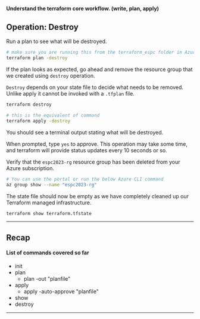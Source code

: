 #### Understand the terraform core workflow. (write, plan, apply)

## Operation: Destroy

Run a plan to see what will be destroyed.

```bash
# make sure you are running this from the terraform_espc folder in Azure Cloud Shell
terraform plan -destroy
```

If the plan looks as expected, go ahead and remove the resource group that we created using `destroy` operation.

`Destroy` depends on your state file to decide what needs to be removed. Unlike apply it cannot be invoked with a `.tfplan` file.

```bash
terraform destroy

# this is the equivalent of command
terraform apply -destroy
```

You should see a terminal output stating what will be destroyed.

When prompted, type `yes` to approve. This operation may take some time, and terraform will provide status updates every 10 seconds or so.

Verify that the `espc2023-rg` resource group has been deleted from your Azure subscription.

```bash
# You can use the portal or run the below Azure CLI command
az group show --name "espc2023-rg"
```

The state file should now be empty as we have completely cleaned up our Terraform managed infrastructure.

```bash
terraform show terraform.tfstate
```

---

## Recap

#### List of commands covered so far

* init
* plan
    * plan -out "planfile"
* apply
    * apply -auto-approve "planfile"
* show
* destroy 
---